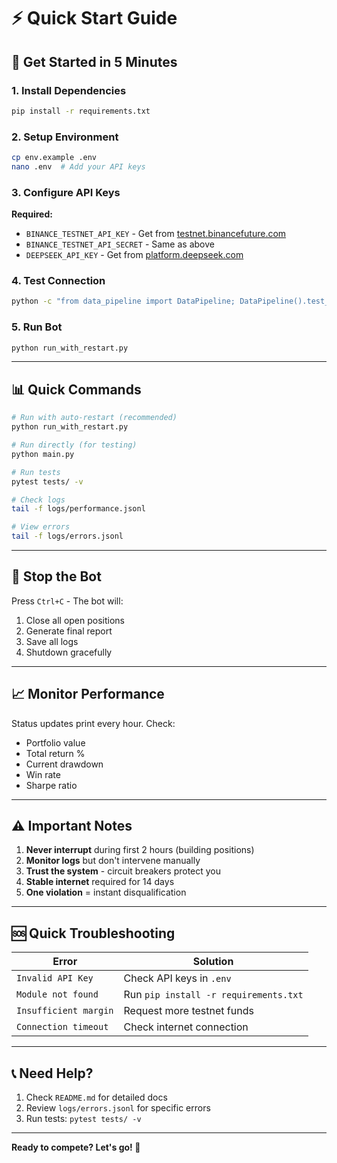 # ⚡ Quick Start Guide

## 🚀 Get Started in 5 Minutes

### 1. Install Dependencies
```bash
pip install -r requirements.txt
```

### 2. Setup Environment
```bash
cp env.example .env
nano .env  # Add your API keys
```

### 3. Configure API Keys

**Required:**
- `BINANCE_TESTNET_API_KEY` - Get from [testnet.binancefuture.com](https://testnet.binancefuture.com)
- `BINANCE_TESTNET_API_SECRET` - Same as above
- `DEEPSEEK_API_KEY` - Get from [platform.deepseek.com](https://platform.deepseek.com)

### 4. Test Connection
```bash
python -c "from data_pipeline import DataPipeline; DataPipeline().test_connection()"
```

### 5. Run Bot
```bash
python run_with_restart.py
```

---

## 📊 Quick Commands

```bash
# Run with auto-restart (recommended)
python run_with_restart.py

# Run directly (for testing)
python main.py

# Run tests
pytest tests/ -v

# Check logs
tail -f logs/performance.jsonl

# View errors
tail -f logs/errors.jsonl
```

---

## 🛑 Stop the Bot

Press `Ctrl+C` - The bot will:
1. Close all open positions
2. Generate final report
3. Save all logs
4. Shutdown gracefully

---

## 📈 Monitor Performance

Status updates print every hour. Check:
- Portfolio value
- Total return %
- Current drawdown
- Win rate
- Sharpe ratio

---

## ⚠️ Important Notes

1. **Never interrupt** during first 2 hours (building positions)
2. **Monitor logs** but don't intervene manually
3. **Trust the system** - circuit breakers protect you
4. **Stable internet** required for 14 days
5. **One violation** = instant disqualification

---

## 🆘 Quick Troubleshooting

| Error | Solution |
|-------|----------|
| `Invalid API Key` | Check API keys in `.env` |
| `Module not found` | Run `pip install -r requirements.txt` |
| `Insufficient margin` | Request more testnet funds |
| `Connection timeout` | Check internet connection |

---

## 📞 Need Help?

1. Check `README.md` for detailed docs
2. Review `logs/errors.jsonl` for specific errors
3. Run tests: `pytest tests/ -v`

---

**Ready to compete? Let's go! 🚀**

